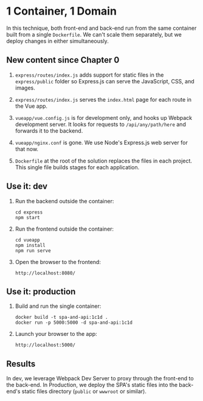 1 Container, 1 Domain
=====================

In this technique, both front-end and back-end run from the same container built from a single `Dockerfile`.  We can't scale them separately, but we deploy changes in either simultaneously.


New content since Chapter 0
---------------------------

1. `express/routes/index.js` adds support for static files in the `express/public` folder so Express.js can serve the JavaScript, CSS, and images.

2. `express/routes/index.js` serves the `index.html` page for each route in the Vue app.

3. `vueapp/vue.config.js` is for development only, and hooks up Webpack development server.  It looks for requests to `/api/any/path/here` and forwards it to the backend.

4. `vueapp/nginx.conf` is gone. We use Node's Express.js web server for that now.

5. `Dockerfile` at the root of the solution replaces the files in each project.  This single file builds stages for each application.


Use it: dev
-----------

1. Run the backend outside the container:

   ```
   cd express
   npm start
   ```

2. Run the frontend outside the container:

   ```
   cd vueapp
   npm install
   npm run serve
   ```

3. Open the browser to the frontend:

   `http://localhost:8080/`


Use it: production
------------------

1. Build and run the single container:

   ```
   docker build -t spa-and-api:1c1d .
   docker run -p 5000:5000 -d spa-and-api:1c1d
   ```

2. Launch your browser to the app:

   `http://localhost:5000/`


Results
-------

In dev, we leverage Webpack Dev Server to proxy through the front-end to the back-end.  In Production, we deploy the SPA's static files into the back-end's static files directory (`public` or `wwwroot` or similar).
